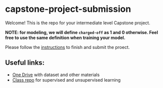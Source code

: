 # capstone-project-submission
Welcome! This is the repo for your intermediate level Capstone project.

**NOTE: for modeling, we will define `charged-off` as 1 and 0 otherwise. Feel free to use the same definition when training your model.**

Please follow the [instructions](https://github.com/Lucy-PS/Mid_Level_Learn_Module/blob/master/capstone/Capstone_Project_Proposal2021.pdf) to finish and submit the proect.

## Useful links:
* [One Drive](https://onecareers-my.sharepoint.com/personal/wilson_li_onecareer_com/_layouts/15/onedrive.aspx?originalPath=aHR0cHM6Ly9vbmVjYXJlZXJzLW15LnNoYXJlcG9pbnQuY29tLzpmOi9nL3BlcnNvbmFsL3dpbHNvbl9saV9vbmVjYXJlZXJfY29tL0VzcUhIXzNuZWI1SXM2am92ODJ6LU1vQnpkd0R6Z3ZMSXNGbkxHUGFDcGZDNnc%5FcnRpbWU9M1R5aFdTdVIyVWc&id=%2Fpersonal%2Fwilson%5Fli%5Fonecareer%5Fcom%2FDocuments%2FOneCareer%20Master%20Folder%2F%E8%83%8C%E6%99%AF%E6%8F%90%E5%8D%87%E9%A1%B9%E7%9B%AE%20%26%20%E5%AE%9E%E6%88%98%E8%AF%BE%2F%E6%B1%82%E8%81%8C%E8%83%8C%E6%99%AF%E6%8F%90%E5%8D%87%E9%A1%B9%E7%9B%AE%2F%E3%80%9005DS%E3%80%91Data%20Science%20%E6%95%B0%E6%8D%AE%E7%A7%91%E5%AD%A6%20%2D%20Tara%20Su%2F2021%20%E9%A1%B9%E7%9B%AE%E8%BF%9B%E5%BA%A6%2F%E4%B8%AD%E7%BA%A7Capstone) with dataset and other materials
* [Class repo](https://github.com/Lucy-PS/Mid_Level_Learn_Module) for supervised and unsupervised learning
